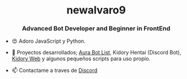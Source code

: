 <h1 align="center">newalvaro9</h1>
<h3 align="center">Advanced Bot Developer and Beginner in FrontEnd</h3>

- 😍 Adoro JavaScript y Python.

- 🎈 Proyectos desarrollados; [Aura Bot List](https://auralist.glitch.me), Kidory Hentai (Discord Bot), [Kidory Web](https://www.kidory.tk) y algunos pequeños scripts para uso propio.

- 📫 Contactame a traves de [Discord](https://discordapp.com/users/709131461374246932/ 'Go to newalvaro9 discord profile')
